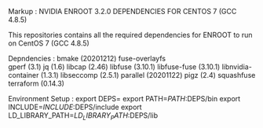 Markup : NVIDIA ENROOT 3.2.0 DEPENDENCIES FOR CENTOS 7 (GCC 4.8.5)

This repositories contains all the required dependencies for ENROOT to run on CentOS 7 (GCC 4.8.5)

Depndencies :
  bmake (20201212)
  fuse-overlayfs  
  gperf (3.1)
  jq  (1.6)
  libcap  (2.46)
  libfuse (3.10.1)
  libfuse-fuse  (3.10.1)
  libnvidia-container (1.3.1)
  libseccomp  (2.5.1)
  parallel  (20201122)
  pigz  (2.4)
  squashfuse 
  terraform (0.14.3)

Environment Setup : 
  export DEPS=<path to the directory where repository is cloned>
  export PATH=$PATH:$DEPS/bin
  export INCLUDE=$INCLUDE:$DEPS/include
  export LD_LIBRARY_PATH=$LD_LIBRARY_PATH:$DEPS/lib
